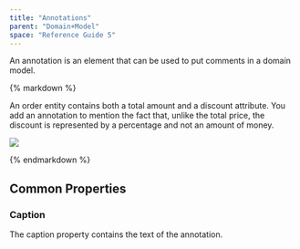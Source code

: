 ```yaml
---
title: "Annotations"
parent: "Domain+Model"
space: "Reference Guide 5"
---
```



An annotation is an element that can be used to put comments in a domain model.

<div class="alert alert-info">{% markdown %}

An order entity contains both a total amount and a discount attribute. You add an annotation to mention the fact that, unlike the total price, the discount is represented by a percentage and not an amount of money.

![](attachments/12879432/13402433.png)

{% endmarkdown %}</div>

## Common Properties

### Caption

The caption property contains the text of the annotation.
